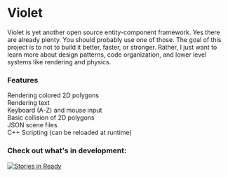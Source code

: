# Violet

Violet is yet another open source entity-component framework.  Yes there are already plenty.  You should probably use one of those. The goal of this project is to not to build it better, faster, or stronger.  Rather, I just want to learn more about design patterns, code organization, and lower level systems like rendering and physics.


### Features

Rendering colored 2D polygons  
Rendering text  
Keyboard (A-Z) and mouse input  
Basic collision of 2D polygons  
JSON scene files  
C++ Scripting (can be reloaded at runtime)  

### Check out what's in development:

[![Stories in Ready](https://badge.waffle.io/rgriege/violet.png?label=ready&title=Ready)](http://waffle.io/rgriege/violet)
